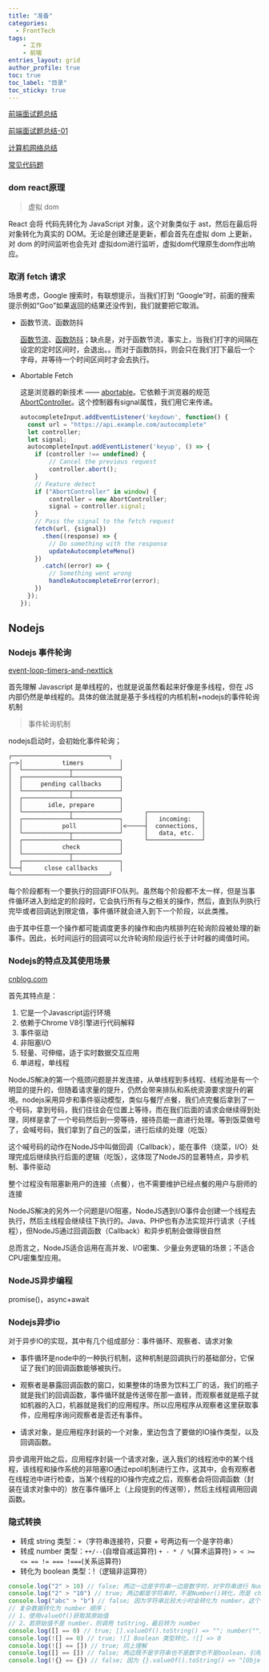```yaml
---
title: "准备"
categories:
  - FrontTech
tags:
    - 工作
    - 前端
entries_layout: grid
author_profile: true
toc: true
toc_label: "目录"
toc_sticky: true
---
```

[前端面试题总结](/fronttech/front-end/)

[前端面试题总结-01](/fronttech/front-end-01/)

[计算机网络总结](/fronttech/network/)

[常见代码题](/fronttech/common-algorithms/)

### dom react原理

> 虚拟 dom

React 会将 代码先转化为 JavaScript 对象，这个对象类似于 ast，然后在最后将对象转化为真实的 DOM。无论是创建还是更新，都会首先在虚拟 dom 上更新，对 dom 的时间监听也会先对 虚拟dom进行监听，虚拟dom代理原生dom作出响应。

### 取消 fetch 请求
场景考虑，Google 搜索时，有联想提示，当我们打到 “Google”时，前面的搜索提示例如“Goo”如果返回的结果还没传到，我们就要把它取消。

- 函数节流、函数防抖

  [函数节流](/fronttech/front-end/#%E5%87%BD%E6%95%B0%E8%8A%82%E6%B5%81)、[函数防抖](https://yukwan.cn/fronttech/front-end/#%E5%87%BD%E6%95%B0%E9%98%B2%E6%8A%96)；缺点是，对于函数节流，事实上，当我们打字的间隔在设定的定时区间时，会退出。。而对于函数防抖，则会只在我们打下最后一个字母，并等待一个时间区间时才会去执行。
- Abortable Fetch

  这是浏览器的新技术 —— [abortable](https://developers.google.com/web/updates/2017/09/abortable-fetch)。它依赖于浏览器的规范[AbortController](https://dom.spec.whatwg.org/#aborting-ongoing-activities)。这个控制器有signal属性，我们用它来传递。
  ```javascript
  autocompleteInput.addEventListener('keydown', function() {
    const url = "https://api.example.com/autocomplete"
    let controller;
    let signal;
    autocompleteInput.addEventListener('keyup', () => {
      if (controller !== undefined) {
          // Cancel the previous request
          controller.abort();
      }
      // Feature detect
      if ("AbortController" in window) {
          controller = new AbortController;
          signal = controller.signal;
      }
      // Pass the signal to the fetch request
      fetch(url, {signal})
        .then((response) => {
          // Do something with the response
          updateAutocompleteMenu()
      })
        .catch((error) => {
          // Something went wrong
          handleAutocompleteError(error);
      })
    });
  });
  ```

## Nodejs

### Nodejs 事件轮询
[event-loop-timers-and-nexttick](https://nodejs.org/zh-cn/docs/guides/event-loop-timers-and-nexttick/)

首先理解 Javascript 是单线程的，也就是说虽然看起来好像是多线程，但在 JS 内部仍然是单线程的。具体的做法就是基于多线程的内核机制+nodejs的事件轮询机制

> 事件轮询机制

nodejs启动时，会初始化事件轮询；
```
┌───────────────────────────┐
┌─>│           timers          │
│  └─────────────┬─────────────┘
│  ┌─────────────┴─────────────┐
│  │     pending callbacks     │
│  └─────────────┬─────────────┘
│  ┌─────────────┴─────────────┐
│  │       idle, prepare       │
│  └─────────────┬─────────────┘      ┌───────────────┐
│  ┌─────────────┴─────────────┐      │   incoming:   │
│  │           poll            │<─────┤  connections, │
│  └─────────────┬─────────────┘      │   data, etc.  │
│  ┌─────────────┴─────────────┐      └───────────────┘
│  │           check           │
│  └─────────────┬─────────────┘
│  ┌─────────────┴─────────────┐
└──┤      close callbacks      │
└───────────────────────────┘
```
每个阶段都有一个要执行的回调FIFO队列。虽然每个阶段都不太一样，但是当事件循环进入到给定的阶段时，它会执行所有与之相关的操作，然后，直到队列执行完毕或者回调达到限定值，事件循环就会进入到下一个阶段，以此类推。

由于其中任意一个操作都可能调度更多的操作和由内核排列在轮询阶段被处理的新事件。因此，长时间运行的回调可以允许轮询阶段运行长于计时器的阈值时间。

### Nodejs的特点及其使用场景
[cnblog.com](https://www.cnblogs.com/sysuys/p/3460614.html)

首先其特点是：
1. 它是一个Javascript运行环境
2. 依赖于Chrome V8引擎进行代码解释
3. 事件驱动
4. 非阻塞I/O
5. 轻量、可伸缩，适于实时数据交互应用
6. 单进程，单线程

NodeJS解决的第一个瓶颈问题是并发连接，从单线程到多线程、线程池是有一个明显的提升的，但随着请求量的提升，仍然会带来排队和系统资源要求提升的窘境。nodejs采用异步和事件驱动模型，类似与餐厅点餐，我们点完餐后拿到了一个号码，拿到号码，我们往往会在位置上等待，而在我们后面的请求会继续得到处理，同样是拿了一个号码然后到一旁等待，接待员能一直进行处理。等到饭菜做号了，会喊号码，我们拿到了自己的饭菜，进行后续的处理（吃饭）

这个喊号码的动作在NodeJS中叫做回调（Callback），能在事件（烧菜，I/O）处理完成后继续执行后面的逻辑（吃饭），这体现了NodeJS的显著特点，异步机制、事件驱动

整个过程没有阻塞新用户的连接（点餐），也不需要维护已经点餐的用户与厨师的连接

NodeJS解决的另外一个问题是I/O阻塞，NodeJS遇到I/O事件会创建一个线程去执行，然后主线程会继续往下执行的。Java、PHP也有办法实现并行请求（子线程），但NodeJS通过回调函数（Callback）和异步机制会做得很自然

总而言之，NodeJS适合运用在高并发、I/O密集、少量业务逻辑的场景；不适合CPU密集型应用。

### NodeJS异步编程

promise()，async+await

### Nodejs异步io
对于异步IO的实现，其中有几个组成部分：事件循环、观察者、请求对象

- 事件循环是node中的一种执行机制，这种机制是回调执行的基础部分，它保证了我们的回调函数能够被执行。

- 观察者是暴露回调函数的窗口，如果整体的场景为饮料工厂的话，我们的瓶子就是我们的回调函数，事件循环就是传送带在那一直转，而观察者就是瓶子就如机器的入口，机器就是我们的应用程序。所以应用程序从观察者这里获取事件，应用程序询问观察者是否还有事件。

- 请求对象，是应用程序封装的一个对象，里边包含了要做的IO操作类型，以及回调函数。

异步调用开始之后，应用程序封装一个请求对象，送入我们的线程池中的某个线程，该线程和操作系统的非阻塞IO通过epoll机制进行工作，这其中，会有观察者在线程池中进行检查，当某个线程的IO操作完成之后，观察者会将回调函数（封装在请求对象中的）放在事件循环上（上段提到的传送带），然后主线程调用回调函数。

### 隐式转换

- 转成 string 类型：`+`（字符串连接符，只要 + 号两边有一个是字符串）
- 转成 number 类型：`++/--`(自增自减运算符) `+ - * / %`(算术运算符) `> < >= <= == != === !===`(关系运算符)
- 转化为 boolean 类型：!（逻辑非运算符）

```javascript
console.log("2" > 10) // false; 两边一边是字符串一边是数字时，对字符串进行 Number() 操作，"2" 转化为 2。（字符串转化为NaN）
console.log("2" > "10") // true; 两边都是字符串时，不是Number()转化，而是 charCodeAt()；即转化为 unicode 编码。
console.log("abc" > "b") // false; 因为字符串比较大小时会转化为 number，这个 number 为 unicode 编码。
// 复杂数据转化为 number 顺序；
// 1、使用valueOf()获取其原始值
// 2、若原始值不是 number，则调用 toString，最后转为 number
console.log([] == 0) // true; [].valueOf().toString() => ""; number("") => 0
console.log(![] == 0) // true; ![] Boolean 类型转化，![] => 0
console.log(![] == []) // true; 同上理解
console.log([] == []) // false; 两边既不是字符串也不是数字也不是boolean，引用类型数据比较。
console.log(!{} == {}) // false; 因为 {}.valueOf().toString() => "[Object Object]"
```
